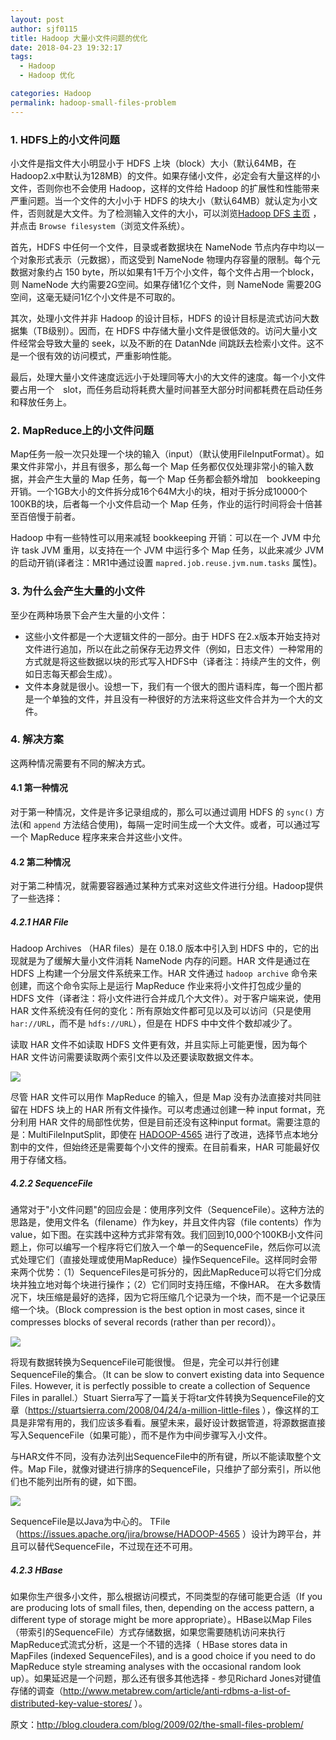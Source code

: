 ```yaml
---
layout: post
author: sjf0115
title: Hadoop 大量小文件问题的优化
date: 2018-04-23 19:32:17
tags:
  - Hadoop
  - Hadoop 优化

categories: Hadoop
permalink: hadoop-small-files-problem
---
```


### 1. HDFS上的小文件问题

小文件是指文件大小明显小于 HDFS 上块（block）大小（默认64MB，在Hadoop2.x中默认为128MB）的文件。如果存储小文件，必定会有大量这样的小文件，否则你也不会使用 Hadoop，这样的文件给 Hadoop 的扩展性和性能带来严重问题。当一个文件的大小小于 HDFS 的块大小（默认64MB）就认定为小文件，否则就是大文件。为了检测输入文件的大小，可以浏览[Hadoop DFS 主页](http://machinename:50070/dfshealth.jsp) ，并点击 `Browse filesystem`（浏览文件系统）。

首先，HDFS 中任何一个文件，目录或者数据块在 NameNode 节点内存中均以一个对象形式表示（元数据），而这受到 NameNode 物理内存容量的限制。每个元数据对象约占 150 byte，所以如果有1千万个小文件，每个文件占用一个block，则 NameNode 大约需要2G空间。如果存储1亿个文件，则 NameNode 需要20G空间，这毫无疑问1亿个小文件是不可取的。

其次，处理小文件并非 Hadoop 的设计目标，HDFS 的设计目标是流式访问大数据集（TB级别）。因而，在 HDFS 中存储大量小文件是很低效的。访问大量小文件经常会导致大量的 seek，以及不断的在 DatanNde 间跳跃去检索小文件。这不是一个很有效的访问模式，严重影响性能。

最后，处理大量小文件速度远远小于处理同等大小的大文件的速度。每一个小文件要占用一个　slot，而任务启动将耗费大量时间甚至大部分时间都耗费在启动任务和释放任务上。

### 2. MapReduce上的小文件问题

Map任务一般一次只处理一个块的输入（input）（默认使用FileInputFormat）。如果文件非常小，并且有很多，那么每一个 Map 任务都仅仅处理非常小的输入数据，并会产生大量的 Map 任务，每一个 Map 任务都会额外增加　bookkeeping 开销。一个1GB大小的文件拆分成16个64M大小的块，相对于拆分成10000个100KB的块，后者每一个小文件启动一个 Map 任务，作业的运行时间将会十倍甚至百倍慢于前者。

Hadoop 中有一些特性可以用来减轻 bookkeeping 开销：可以在一个 JVM 中允许 task JVM 重用，以支持在一个 JVM 中运行多个 Map 任务，以此来减少 JVM 的启动开销(译者注：MR1中通过设置 `mapred.job.reuse.jvm.num.tasks` 属性)。

### 3. 为什么会产生大量的小文件

至少在两种场景下会产生大量的小文件：
- 这些小文件都是一个大逻辑文件的一部分。由于 HDFS 在2.x版本开始支持对文件进行追加，所以在此之前保存无边界文件（例如，日志文件）一种常用的方式就是将这些数据以块的形式写入HDFS中（译者注：持续产生的文件，例如日志每天都会生成）。
- 文件本身就是很小。设想一下，我们有一个很大的图片语料库，每一个图片都是一个单独的文件，并且没有一种很好的方法来将这些文件合并为一个大的文件。

### 4. 解决方案

这两种情况需要有不同的解决方式。

#### 4.1 第一种情况

对于第一种情况，文件是许多记录组成的，那么可以通过调用 HDFS 的 `sync()` 方法(和 `append` 方法结合使用)，每隔一定时间生成一个大文件。或者，可以通过写一个 MapReduce 程序来来合并这些小文件。

#### 4.2 第二种情况

对于第二种情况，就需要容器通过某种方式来对这些文件进行分组。Hadoop提供了一些选择：

##### 4.2.1 HAR File

Hadoop Archives （HAR files）是在 0.18.0 版本中引入到 HDFS 中的，它的出现就是为了缓解大量小文件消耗 NameNode 内存的问题。HAR 文件是通过在 HDFS 上构建一个分层文件系统来工作。HAR 文件通过 `hadoop archive` 命令来创建，而这个命令实际上是运行 MapReduce 作业来将小文件打包成少量的 HDFS 文件（译者注：将小文件进行合并成几个大文件）。对于客户端来说，使用 HAR 文件系统没有任何的变化：所有原始文件都可见以及可以访问（只是使用 `har://URL`，而不是 `hdfs://URL`），但是在 HDFS 中中文件个数却减少了。

读取 HAR 文件不如读取 HDFS 文件更有效，并且实际上可能更慢，因为每个 HAR 文件访问需要读取两个索引文件以及还要读取数据文件本。

![](https://github.com/sjf0115/PubLearnNotes/blob/master/image/Hadoop/hadoop-small-files-problem-1.png?raw=true)

尽管 HAR 文件可以用作 MapReduce 的输入，但是 Map 没有办法直接对共同驻留在 HDFS 块上的 HAR 所有文件操作。可以考虑通过创建一种 input format，充分利用 HAR 文件的局部性优势，但是目前还没有这种input format。需要注意的是：MultiFileInputSplit，即使在 [HADOOP-4565](https://issues.apache.org/jira/browse/HADOOP-4565) 进行了改进，选择节点本地分割中的文件，但始终还是需要每个小文件的搜索。在目前看来，HAR 可能最好仅用于存储文档。

##### 4.2.2 SequenceFile

通常对于"小文件问题"的回应会是：使用序列文件（SequenceFile）。这种方法的思路是，使用文件名（filename）作为key，并且文件内容（file contents）作为value，如下图。在实践中这种方式非常有效。我们回到10,000个100KB小文件问题上，你可以编写一个程序将它们放入一个单一的SequenceFile，然后你可以流式处理它们（直接处理或使用MapReduce）操作SequenceFile。这样同时会带来两个优势：（1）SequenceFiles是可拆分的，因此MapReduce可以将它们分成块并独立地对每个块进行操作；（2）它们同时支持压缩，不像HAR。 在大多数情况下，块压缩是最好的选择，因为它将压缩几个记录为一个块，而不是一个记录压缩一个块。（Block compression is the best option in most cases, since it compresses blocks of several records (rather than per record)）。

![](https://github.com/sjf0115/PubLearnNotes/blob/master/image/Hadoop/hadoop-small-files-problem-2.png?raw=true)

将现有数据转换为SequenceFile可能很慢。 但是，完全可以并行创建SequenceFile的集合。（It can be slow to convert existing data into Sequence Files. However, it is perfectly possible to create a collection of Sequence Files in parallel.）Stuart Sierra写了一篇关于将tar文件转换为SequenceFile的文章（https://stuartsierra.com/2008/04/24/a-million-little-files ），像这样的工具是非常有用的，我们应该多看看。展望未来，最好设计数据管道，将源数据直接写入SequenceFile（如果可能），而不是作为中间步骤写入小文件。

与HAR文件不同，没有办法列出SequenceFile中的所有键，所以不能读取整个文件。Map File，就像对键进行排序的SequenceFile，只维护了部分索引，所以他们也不能列出所有的键，如下图。

![](https://github.com/sjf0115/PubLearnNotes/blob/master/image/Hadoop/hadoop-small-files-problem-3.png?raw=true)

SequenceFile是以Java为中心的。 TFile（https://issues.apache.org/jira/browse/HADOOP-4565 ）设计为跨平台，并且可以替代SequenceFile，不过现在还不可用。

##### 4.2.3 HBase

如果你生产很多小文件，那么根据访问模式，不同类型的存储可能更合适（If you are producing lots of small files, then, depending on the access pattern, a different type of storage might be more appropriate）。HBase以Map Files（带索引的SequenceFile）方式存储数据，如果您需要随机访问来执行MapReduce式流式分析，这是一个不错的选择（ HBase stores data in MapFiles (indexed SequenceFiles), and is a good choice if you need to do MapReduce style streaming analyses with the occasional random look up）。如果延迟是一个问题，那么还有很多其他选择 - 参见Richard Jones对键值存储的调查（http://www.metabrew.com/article/anti-rdbms-a-list-of-distributed-key-value-stores/ ）。

原文：http://blog.cloudera.com/blog/2009/02/the-small-files-problem/
